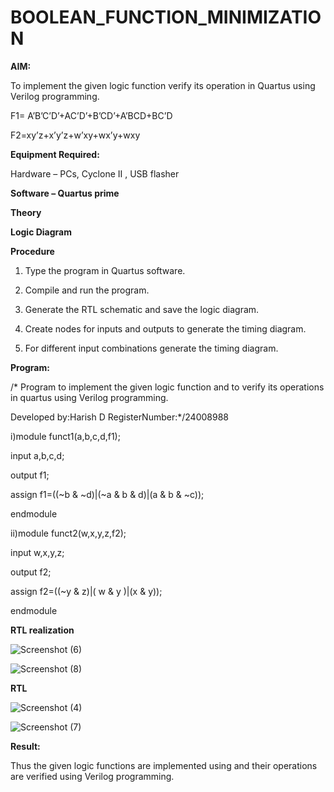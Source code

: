 # BOOLEAN_FUNCTION_MINIMIZATION

**AIM:**

To implement the given logic function verify its operation in Quartus using Verilog programming.

F1= A’B’C’D’+AC’D’+B’CD’+A’BCD+BC’D 

F2=xy’z+x’y’z+w’xy+wx’y+wxy

**Equipment Required:**

Hardware – PCs, Cyclone II , USB flasher

**Software – Quartus prime**

**Theory**

**Logic Diagram**

**Procedure**

1.	Type the program in Quartus software.

2.	Compile and run the program.

3.	Generate the RTL schematic and save the logic diagram.

4.	Create nodes for inputs and outputs to generate the timing diagram.

5.	For different input combinations generate the timing diagram.


**Program:**

/* Program to implement the given logic function and to verify its operations in quartus using Verilog programming. 

Developed by:Harish D RegisterNumber:*/24008988

i)module funct1(a,b,c,d,f1);

input a,b,c,d;

output f1;

assign f1=((~b & ~d)|(~a & b & d)|(a & b & ~c));

endmodule

ii)module funct2(w,x,y,z,f2);

input w,x,y,z;

output f2;

assign f2=((~y & z)|( w & y )|(x & y));

endmodule



**RTL realization**

![Screenshot (6)](https://github.com/user-attachments/assets/3a4d0986-251b-4e31-9021-157d661aa4e8)

![Screenshot (8)](https://github.com/user-attachments/assets/e6ebf41e-a6a4-47e0-bffc-5bcc598dfae1)


**RTL**

![Screenshot (4)](https://github.com/user-attachments/assets/02968454-2d32-4a8d-b50e-dc40c5076df9)

![Screenshot (7)](https://github.com/user-attachments/assets/0c661417-152c-42a6-8484-4fc84810bc53)



**Result:**

Thus the given logic functions are implemented using and their operations are verified using Verilog programming.


